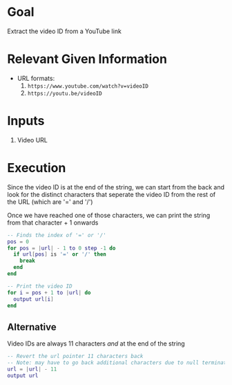 # Goal
Extract the video ID from a YouTube link

# Relevant Given Information
- URL formats:
  1. `https://www.youtube.com/watch?v=videoID`
  1. `https://youtu.be/videoID`

# Inputs
1. Video URL

# Execution
Since the video ID is at the end of the string, we can start from the back and look for the distinct characters that seperate the video ID from the rest of the URL (which are '=' and '/')

Once we have reached one of those characters, we can print the string from that character + 1 onwards

```lua
-- Finds the index of '=' or '/'
pos = 0
for pos = |url| - 1 to 0 step -1 do
  if url[pos] is '=' or '/' then
    break
  end
end

-- Print the video ID
for i = pos + 1 to |url| do
  output url[i]
end
```

## Alternative
Video IDs are always 11 characters *and* at the end of the string
```lua
-- Revert the url pointer 11 characters back
-- Note: may have to go back additional characters due to null terminators and/or newlines
url = |url| - 11
output url
```